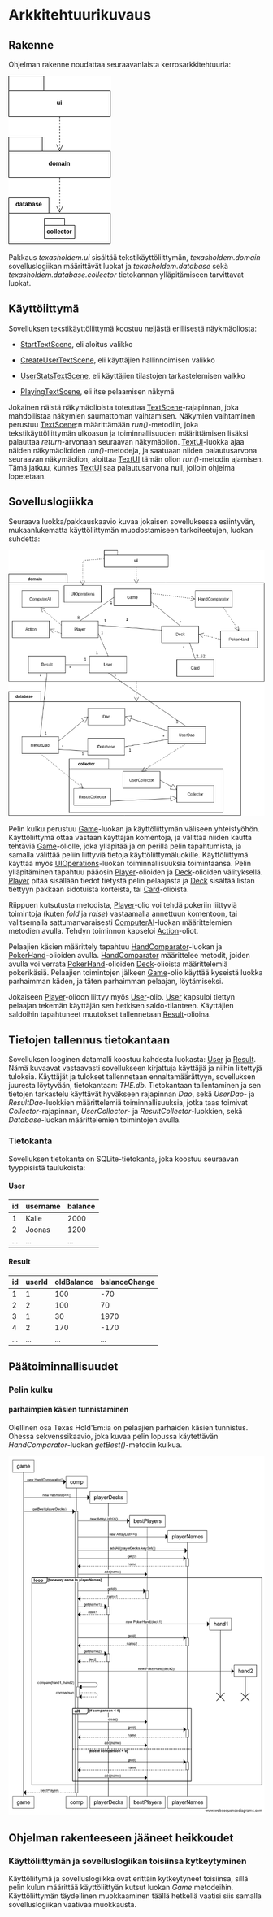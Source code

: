 # Arkkitehtuurikuvaus

## Rakenne

Ohjelman rakenne noudattaa seuraavanlaista kerrosarkkitehtuuria:

![Kuva ohjelman pakkausrrakenteesta](https://github.com/josujosu/otm-harjoitustyo/blob/master/dokumentaatio/kuvat/pakkaus.png)

Pakkaus *texasholdem.ui* sisältää tekstikäyttöliittymän, *texasholdem.domain* sovelluslogiikan määrittävät luokat ja *tekasholdem.database* sekä *texasholdem.database.collector* tietokannan ylläpitämiseen tarvittavat luokat.

## Käyttöiittymä

Sovelluksen tekstikäyttöliittymä koostuu neljästä erillisestä näykmäoliosta:

- [StartTextScene](https://github.com/josujosu/otm-harjoitustyo/blob/master/TexasHoldEm/src/main/java/texasholdem/ui/text/StartTextScene.java), eli aloitus valikko

- [CreateUserTextScene](https://github.com/josujosu/otm-harjoitustyo/blob/master/TexasHoldEm/src/main/java/texasholdem/ui/text/CreateUserTextScene.java), eli käyttäjien hallinnoimisen valikko

- [UserStatsTextScene](https://github.com/josujosu/otm-harjoitustyo/blob/master/TexasHoldEm/src/main/java/texasholdem/ui/text/UserStatsTextScene.java), eli käyttäjien tilastojen tarkastelemisen valkko

- [PlayingTextScene](https://github.com/josujosu/otm-harjoitustyo/blob/master/TexasHoldEm/src/main/java/texasholdem/ui/text/PlayingTextScene.java), eli itse pelaamisen näkymä

Jokainen näistä näkymäolioista toteuttaa [TextScene](https://github.com/josujosu/otm-harjoitustyo/blob/master/TexasHoldEm/src/main/java/texasholdem/ui/text/TextScene.java)-rajapinnan, joka mahdollistaa näkymien saumattoman vaihtamisen. Näkymien vaihtaminen perustuu [TextScene](https://github.com/josujosu/otm-harjoitustyo/blob/master/TexasHoldEm/src/main/java/texasholdem/ui/text/TextScene.java):n määrittämään *run()*-metodiin, joka tekstikäyttöliittymän ulkoasun ja toiminnallisuuden määrittämisen lisäksi palauttaa *return*-arvonaan seuraavan näkymäolion. [TextUI](https://github.com/josujosu/otm-harjoitustyo/blob/master/TexasHoldEm/src/main/java/texasholdem/ui/text/TextUi.java)-luokka ajaa näiden näkymäolioiden *run()*-metodeja, ja saatuaan niiden palautusarvona seuraavan näkymäolion, aloittaa [TextUI](https://github.com/josujosu/otm-harjoitustyo/blob/master/TexasHoldEm/src/main/java/texasholdem/ui/text/TextUi.java) tämän olion *run()*-metodin ajamisen. Tämä jatkuu, kunnes [TextUI](https://github.com/josujosu/otm-harjoitustyo/blob/master/TexasHoldEm/src/main/java/texasholdem/ui/text/TextUi.java) saa palautusarvona null, jolloin ohjelma lopetetaan.

## Sovelluslogiikka

Seuraava luokka/pakkauskaavio kuvaa jokaisen sovelluksessa esiintyvän, mukaanlukematta käyttöliittymän muodostamiseen tarkoiteetujen, luokan suhdetta:

![Kuva ohjelman arkkitehtuurista](https://github.com/josujosu/otm-harjoitustyo/blob/master/dokumentaatio/kuvat/arkkitehtuuri_vielauudempi.png)

Pelin kulku perustuu [Game](https://github.com/josujosu/otm-harjoitustyo/blob/master/TexasHoldEm/src/main/java/texasholdem/domain/Game.java)-luokan ja käyttöliittymän väliseen yhteistyöhön. Käyttöliittymä ottaa vastaan käyttäjän komentoja, ja välittää niiden kautta tehtäviä [Game](https://github.com/josujosu/otm-harjoitustyo/blob/master/TexasHoldEm/src/main/java/texasholdem/domain/Game.java)-oliolle, joka ylläpitää ja on perillä pelin tapahtumista, ja samalla välittää peliin liittyviä tietoja käyttöliittymäluokille. Käyttöliittymä käyttää myös [UIOperations](https://github.com/josujosu/otm-harjoitustyo/blob/master/TexasHoldEm/src/main/java/texasholdem/domain/UIOperations.java)-luokan toiminnallisuuksia toimintaansa. Pelin ylläpitäminen tapahtuu pääosin [Player](https://github.com/josujosu/otm-harjoitustyo/blob/master/TexasHoldEm/src/main/java/texasholdem/domain/Player.java)-olioiden ja [Deck](https://github.com/josujosu/otm-harjoitustyo/blob/master/TexasHoldEm/src/main/java/texasholdem/domain/Deck.java)-olioiden välityksellä. [Player](https://github.com/josujosu/otm-harjoitustyo/blob/master/TexasHoldEm/src/main/java/texasholdem/domain/Player.java) pitää sisällään tiedot tietystä pelin pelaajasta ja [Deck](https://github.com/josujosu/otm-harjoitustyo/blob/master/TexasHoldEm/src/main/java/texasholdem/domain/Deck.java) sisältää listan tiettyyn pakkaan sidotuista korteista, tai [Card](https://github.com/josujosu/otm-harjoitustyo/blob/master/TexasHoldEm/src/main/java/texasholdem/domain/Card.java)-olioista.

Riippuen kutsutusta metodista, [Player](https://github.com/josujosu/otm-harjoitustyo/blob/master/TexasHoldEm/src/main/java/texasholdem/domain/Player.java)-olio voi tehdä pokeriin liittyviä toimintoja (kuten *fold* ja *raise*) vastaamalla annettuun komentoon, tai valitsemalla sattumanvaraisesti [ComputerAI](https://github.com/josujosu/otm-harjoitustyo/blob/master/TexasHoldEm/src/main/java/texasholdem/domain/ComputerAI.java)-luokan määrittelemien metodien avulla. Tehdyn toiminnon kapseloi [Action](https://github.com/josujosu/otm-harjoitustyo/blob/master/TexasHoldEm/src/main/java/texasholdem/domain/Action.java)-oliot.

Pelaajien käsien määrittely tapahtuu [HandComparator](https://github.com/josujosu/otm-harjoitustyo/blob/master/TexasHoldEm/src/main/java/texasholdem/domain/HandComparator.java)-luokan ja [PokerHand](https://github.com/josujosu/otm-harjoitustyo/blob/master/TexasHoldEm/src/main/java/texasholdem/domain/PokerHand.java)-olioiden avulla. [HandComparator](https://github.com/josujosu/otm-harjoitustyo/blob/master/TexasHoldEm/src/main/java/texasholdem/domain/HandComparator.java) määrittelee metodit, joiden avulla voi verrata [PokerHand](https://github.com/josujosu/otm-harjoitustyo/blob/master/TexasHoldEm/src/main/java/texasholdem/domain/PokerHand.java)-olioiden [Deck](https://github.com/josujosu/otm-harjoitustyo/blob/master/TexasHoldEm/src/main/java/texasholdem/domain/Deck.java)-olioista määrittelemiä pokerikäsiä. Pelaajien toimintojen jälkeen [Game](https://github.com/josujosu/otm-harjoitustyo/blob/master/TexasHoldEm/src/main/java/texasholdem/domain/Game.java)-olio käyttää kyseistä luokka parhaimman käden, ja täten parhaimman pelaajan, löytämiseksi.

Jokaiseen [Player](https://github.com/josujosu/otm-harjoitustyo/blob/master/TexasHoldEm/src/main/java/texasholdem/domain/Player.java)-olioon liittyy myös [User](https://github.com/josujosu/otm-harjoitustyo/blob/master/TexasHoldEm/src/main/java/texasholdem/domain/User.java)-olio. [User](https://github.com/josujosu/otm-harjoitustyo/blob/master/TexasHoldEm/src/main/java/texasholdem/domain/User.java) kapsuloi tiettyn pelaajan tekemän käyttäjän sen hetkisen saldo-tilanteen. Käyttäjien saldoihin tapahtuneet muutokset tallennetaan [Result](https://github.com/josujosu/otm-harjoitustyo/blob/master/TexasHoldEm/src/main/java/texasholdem/domain/Result.java)-olioina.

## Tietojen tallennus tietokantaan

Sovelluksen looginen datamalli koostuu kahdesta luokasta: [User](https://github.com/josujosu/otm-harjoitustyo/blob/master/TexasHoldEm/src/main/java/texasholdem/domain/User.java) ja [Result](https://github.com/josujosu/otm-harjoitustyo/blob/master/TexasHoldEm/src/main/java/texasholdem/domain/Result.java). Nämä kuvaavat vastaavasti sovellukseen kirjattuja käyttäjiä ja niihin liitettyjä tuloksia. Käyttäjät ja tulokset tallennetaan ennaltamäärättyyn, sovelluksen juuresta löytyvään, tietokantaan: *THE.db*. Tietokantaan tallentaminen ja sen tietojen tarkastelu käyttävät hyväkseen rajapinnan *Dao*, sekä *UserDao*- ja *ResultDao*-luokkien määrittelemiä toiminnallisuuksia, jotka taas toimivat *Collector*-rajapinnan, *UserCollector*- ja *ResultCollector*-luokkien, sekä *Database*-luokan määrittelemien toimintojen avulla.

### Tietokanta

Sovelluksen tietokanta on SQLite-tietokanta, joka koostuu seuraavan tyyppisistä taulukoista:

#### User

id|username|balance 
--|--------|-------
1|Kalle|2000
2|Joonas|1200
...|...|...

#### Result

id|userId|oldBalance|balanceChange
--|------|----------|-------------
1|1|100|-70
2|2|100|70
3|1|30|1970
4|2|170|-170
...|...|...|...

## Päätoiminnallisuudet

### Pelin kulku

#### parhaimpien käsien tunnistaminen

Olellinen osa Texas Hold'Em:ia on pelaajien parhaiden käsien tunnistus. Ohessa sekvenssikaavio, joka kuvaa pelin lopussa käytettävän *HandComparator*-luokan *getBest()*-metodin kulkua.

![Kuva ohjelman arkkitehtuurista](https://github.com/josujosu/otm-harjoitustyo/blob/master/dokumentaatio/kuvat/getBestHandsSequence.png)

## Ohjelman rakenteeseen jääneet heikkoudet

### Käyttöliittymän ja sovelluslogiikan toisiinsa kytkeytyminen

Käyttöliitymä ja sovelluslogiikka ovat erittäin kytkeytyneet toisiinsa, sillä pelin kulun määrittää käyttöliittyän kutsut luokan *Game* metodeihin. Käyttöliittymän täydellinen muokkaaminen täällä hetkellä vaatisi siis samalla sovelluslogiikan vaativaa muokkausta.
